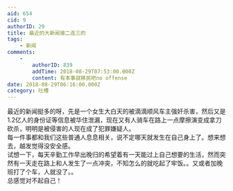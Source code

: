 ```yaml
---
aid: 654
cid: 9
authorID: 29
title: 最近的大新闻接二连三的
tags:
    - 新闻
comments:
    -
        authorID: 839
        addTime: 2018-08-29T07:53:00.000Z
        content: 有本事就移民吧no offense
date: 2018-08-29T06:16:00.000Z
category: 吐槽
---
```


最近的新闻挺多的呀，先是一个女生大白天的被滴滴顺风车主强奸杀害，然后又是1.2亿人的身份证等信息被华住泄漏，现在又有人骑车在路上一点摩擦演变成拿刀砍杀，明明是被侵害的人现在成了犯罪嫌疑人。  
每一件事都和我们这些普通人息息相关，说不定哪天就发生在自己身上了。想来想去，越发觉得没安全感。  
试想一下，每天辛勤工作早出晚归的希望着有一天能过上自己想要的生活，然而突然有一天走在路上和人发生了一点冲突，不知怎么的就吃起了牢饭。。又或者加晚班打了个车，人就没了。。  
总感觉对不起自己！
